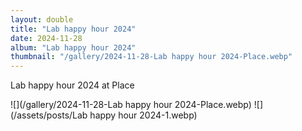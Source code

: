 ```yaml
---
layout: double
title: "Lab happy hour 2024"
date: 2024-11-28
album: "Lab happy hour 2024"
thumbnail: "/gallery/2024-11-28-Lab happy hour 2024-Place.webp"
---
```


 Lab happy hour 2024 at Place
 
![](/gallery/2024-11-28-Lab happy hour 2024-Place.webp)
![](/assets/posts/Lab happy hour 2024-1.webp)

